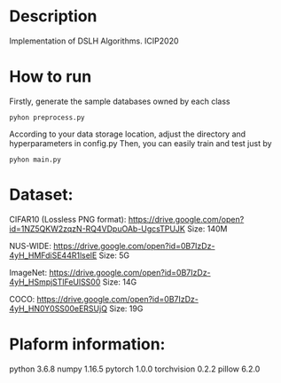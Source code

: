 # Description
Implementation of DSLH Algorithms. ICIP2020

# How to run
Firstly, generate the sample databases owned by each class
```
pyhon preprocess.py
```
According to your data storage location, adjust the directory and hyperparameters in config.py
Then, you can easily train and test just by
```
pyhon main.py
```

# Dataset:
CIFAR10 (Lossless PNG format):
https://drive.google.com/open?id=1NZ5QKW2zqzN-RQ4VDpuOAb-UgcsTPUJK
Size: 140M

NUS-WIDE:
https://drive.google.com/open?id=0B7IzDz-4yH_HMFdiSE44R1lselE
Size: 5G

ImageNet:
https://drive.google.com/open?id=0B7IzDz-4yH_HSmpjSTlFeUlSS00
Size: 14G

COCO:
https://drive.google.com/open?id=0B7IzDz-4yH_HN0Y0SS00eERSUjQ
Size: 19G

# Plaform information:
python                    3.6.8
numpy                     1.16.5
pytorch                   1.0.0
torchvision               0.2.2
pillow                    6.2.0